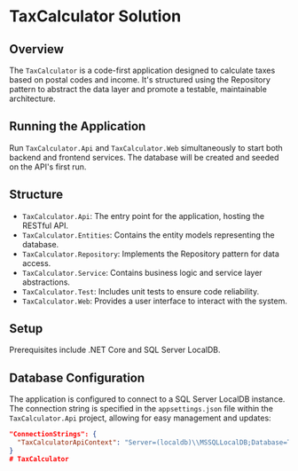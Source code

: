 # TaxCalculator Solution

## Overview
The `TaxCalculator` is a code-first application designed to calculate taxes based on postal codes and income. It's structured using the Repository pattern to abstract the data layer and promote a testable, maintainable architecture.

## Running the Application
Run `TaxCalculator.Api` and `TaxCalculator.Web` simultaneously to start both backend and frontend services. The database will be created and seeded on the API's first run.

## Structure
- `TaxCalculator.Api`: The entry point for the application, hosting the RESTful API.
- `TaxCalculator.Entities`: Contains the entity models representing the database.
- `TaxCalculator.Repository`: Implements the Repository pattern for data access.
- `TaxCalculator.Service`: Contains business logic and service layer abstractions.
- `TaxCalculator.Test`: Includes unit tests to ensure code reliability.
- `TaxCalculator.Web`: Provides a user interface to interact with the system.

## Setup
Prerequisites include .NET Core and SQL Server LocalDB.

## Database Configuration
The application is configured to connect to a SQL Server LocalDB instance. The connection string is specified in the `appsettings.json` file within the `TaxCalculator.Api` project, allowing for easy management and updates:

```json
"ConnectionStrings": {
  "TaxCalculatorApiContext": "Server=(localdb)\\MSSQLLocalDB;Database=TaxCalculatorV1;Trusted_Connection=True;MultipleActiveResultSets=true"
}
# TaxCalculator
